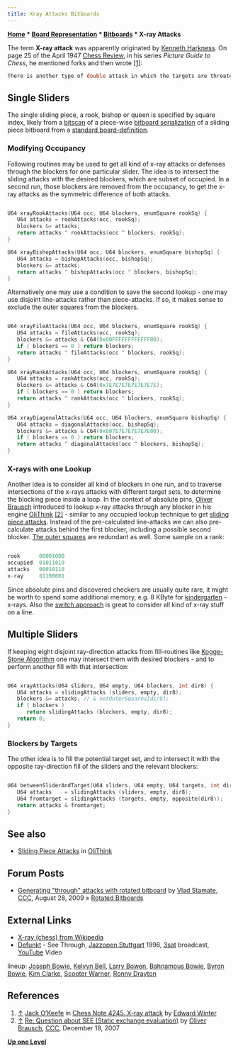 ```yaml
---
title: Xray Attacks Bitboards
---
```

**[Home](Home "Home") \* [Board Representation](Board_Representation "Board Representation") \* [Bitboards](Bitboards "Bitboards") \* X-ray Attacks**


The term **X-ray attack** was apparently originated by [Kenneth Harkness](https://en.wikipedia.org/wiki/Kenneth_Harkness). On page 25 of the April 1947 [Chess Review](https://en.wikipedia.org/wiki/Chess_Review), in his series *Picture Guide to Chess*, he mentioned forks and then wrote <a id="cite-note-1" href="#cite-ref-1">[1]</a>:




```C++
There is another type of double attack in which the targets are threatened in one direction. The attacking piece threatens two units, one behind the other, on the same rank, file or diagonal. This double threat has lacked a good descriptive name. We suggest ‘X-Ray’ attack. 

```

## Single Sliders


The single sliding piece, a rook, bishop or queen is specified by square index, likely from a [bitscan](BitScan "BitScan") of a piece-wise [bitboard serialization](Bitboard_Serialization "Bitboard Serialization") of a sliding piece bitboard from a [standard board-definition](Bitboard_Board-Definition "Bitboard Board-Definition").




### Modifying Occupancy


Following routines may be used to get all kind of x-ray attacks or defenses through the blockers for one particular slider. The idea is to intersect the sliding attacks with the desired blockers, which are subset of occupied. In a second run, those blockers are removed from the occupancy, to get the x-ray attacks as the symmetric difference of both attacks.




```C++

U64 xrayRookAttacks(U64 occ, U64 blockers, enumSquare rookSq) {
   U64 attacks = rookAttacks(occ, rookSq);
   blockers &= attacks;
   return attacks ^ rookAttacks(occ ^ blockers, rookSq);
}

U64 xrayBishopAttacks(U64 occ, U64 blockers, enumSquare bishopSq) {
   U64 attacks = bishopAttacks(occ, bishopSq);
   blockers &= attacks;
   return attacks ^ bishopAttacks(occ ^ blockers, bishopSq);
}

```

Alternatively one may use a condition to save the second lookup - one may use disjoint line-attacks rather than piece-attacks. If so, it makes sense to exclude the outer squares from the blockers.




```C++

U64 xrayFileAttacks(U64 occ, U64 blockers, enumSquare rookSq) {
   U64 attacks = fileAttacks(occ, rookSq);
   blockers &= attacks & C64(0x00FFFFFFFFFFFF00);
   if ( blockers == 0 ) return blockers;
   return attacks ^ fileAttacks(occ ^ blockers, rookSq);
}

U64 xrayRankAttacks(U64 occ, U64 blockers, enumSquare rookSq) {
   U64 attacks = rankAttacks(occ, rookSq);
   blockers &= attacks & C64(0x7E7E7E7E7E7E7E7E);
   if ( blockers == 0 ) return blockers;
   return attacks ^ rankAttacks(occ ^ blockers, rookSq);
}

U64 xrayDiagonalAttacks(U64 occ, U64 blockers, enumSquare bishopSq) {
   U64 attacks = diagonalAttacks(occ, bishopSq);
   blockers &= attacks & C64(0x007E7E7E7E7E7E00);
   if ( blockers == 0 ) return blockers;
   return attacks ^ diagonalAttacks(occ ^ blockers, bishopSq);
}

```





### X-rays with one Lookup


Another idea is to consider all kind of blockers in one run, and to traverse intersections of the x-rays attacks with different target sets, to determine the blocking piece inside a loop. In the context of absolute pins, [Oliver Brausch](Oliver_Brausch "Oliver Brausch") introduced to lookup x-ray attacks through any blocker in his engine [OliThink](OliThink "OliThink") <a id="cite-note-2" href="#cite-ref-2">[2]</a> - similar to any occupied lookup technique to get [sliding piece attacks](Sliding_Piece_Attacks#AttacksbyOccupancyLookup "Sliding Piece Attacks"). Instead of the pre-calculated line-attacks we can also pre-calculate attacks behind the first blocker, including a possible second blocker. [The outer squares](First_Rank_Attacks#TheOuterSquares "First Rank Attacks") are redundant as well. Some sample on a rank:




```C++

rook      00001000
occupied  01011010
attacks   00010110
x-ray     01100001

```

Since absolute pins and discovered checkers are usually quite rare, it might be worth to spend some additional memory, e.g. 8 KByte for [kindergarten](Kindergarten_Bitboards "Kindergarten Bitboards") - x-rays. Also the [switch approach](The_Switch_Approach "The Switch Approach") is great to consider all kind of x-ray stuff on a line.



## Multiple Sliders


If keeping eight disjoint ray-direction attacks from fill-routines like [Kogge-Stone Algorithm](Kogge-Stone_Algorithm "Kogge-Stone Algorithm") one may intersect them with desired blockers - and to perform another fill with that intersection:




```C++

U64 xrayAttacks(U64 sliders, U64 empty, U64 blockers, int dir8) {
   U64 attacks = slidingAttacks (sliders, empty, dir8);
   blockers &= attacks; // & notOuterSquares[dir8];
   if ( blockers )
      return slidingAttacks (blockers, empty, dir8);
   return 0;
}

```

### Blockers by Targets


The other idea is to fill the potential target set, and to intersect it with the opposite ray-direction fill of the sliders and the relevant blockers:




```C++

U64 betweenSliderAndTarget(U64 sliders, U64 empty, U64 targets, int dir8) {
   U64 attacks    = slidingAttacks (sliders, empty, dir8);
   U64 fromtarget = slidingAttacks (targets, empty, opposite(dir8));
   return attacks & fromtarget;
}

```

## See also


* [Sliding Piece Attacks](OliThink#SlidingPieceAttacks "OliThink") in [OliThink](OliThink "OliThink")


## Forum Posts


* [Generating "through" attacks with rotated bitboard](http://www.talkchess.com/forum/viewtopic.php?t=29577) by [Vlad Stamate](Vlad_Stamate "Vlad Stamate"), [CCC](CCC "CCC"), August 28, 2009 » [Rotated Bitboards](Rotated_Bitboards "Rotated Bitboards")


## External Links


* [X-ray (chess) from Wikipedia](https://en.wikipedia.org/wiki/X-ray_(chess))
* [Defunkt](Category:Defunkt "Category:Defunkt") - See Through, [Jazzopen Stuttgart](https://de.wikipedia.org/wiki/Jazzopen_Stuttgart) 1996, [3sat](https://en.wikipedia.org/wiki/3sat) broadcast, [YouTube](https://en.wikipedia.org/wiki/YouTube) Video


 lineup: [Joseph Bowie](Category:Joseph_Bowie "Category:Joseph Bowie"), [Kelvyn Bell](http://www.allmusic.com/artist/kelvyn-bell-mn0001577170/credits), [Larry Bowen](http://www.dfmusicinc.com/news/item.asp?ID=15), [Bahnamous Bowie](http://www.discogs.com/artist/299640-Bahnamous-Bowie), [Byron Bowie](http://www.discogs.com/artist/363770-Byron-Bowie), [Kim Clarke](Category:Kim_Clarke "Category:Kim Clarke"), [Scooter Warner](http://www.allmusic.com/artist/scooter-warner-mn0000645895/credits), [Ronny Drayton](https://en.wikipedia.org/wiki/Ronny_Drayton)
 
## References


1. <a id="cite-ref-1" href="#cite-note-1">↑</a> [Jack O’Keefe](Jack_O%E2%80%99Keefe "Jack O’Keefe") in [Chess Note 4245. X-ray attack](http://www.chesshistory.com/winter/winter20.html#4245._X-ray_attack_C.N._4231) by [Edward Winter](https://en.wikipedia.org/wiki/Edward_Winter_%28chess_historian%29)
2. <a id="cite-ref-2" href="#cite-note-2">↑</a> [Re: Question about SEE (Static exchange evaluation)](http://www.talkchess.com/forum/viewtopic.php?topic_view=threads&p=166649&t=18750) by [Oliver Brausch](Oliver_Brausch "Oliver Brausch"), [CCC](CCC "CCC"), December 18, 2007

**[Up one Level](Bitboards "Bitboards")**







 
